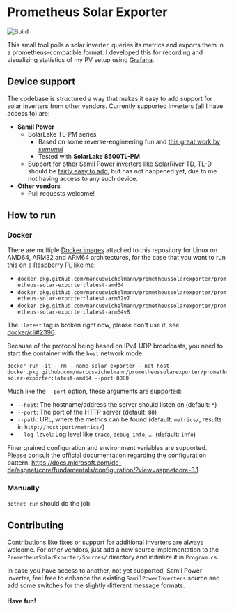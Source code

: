 # Prometheus Solar Exporter

![Build](https://github.com/MarcusWichelmann/PrometheusSolarExporter/workflows/Build/badge.svg)

This small tool polls a solar inverter, queries its metrics and exports them in a prometheus-compatible format. I developed this for recording and visualizing statistics of my PV setup using [Grafana](https://grafana.com/).

## Device support

The codebase is structured a way that makes it easy to add support for solar inverters from other vendors. Currently supported inverters (all I have access to) are:

- **Samil Power**
    - SolarLake TL-PM series
        - Based on some reverse-engineering fun and [this great work by *semonet*](https://github.com/semonet/solar)
        - Tested with **SolarLake 8500TL-PM**
    - Support for other Samil Power inverters like SolarRiver TD, TL-D should be [fairly easy to add](https://github.com/mhvis/solar), but has not happened yet, due to me not having access to any such device.
 - **Other vendors**
    - Pull requests welcome!

## How to run

### Docker

There are multiple [Docker images](https://github.com/MarcusWichelmann/PrometheusSolarExporter/packages) attached to this repository for Linux on AMD64, ARM32 and ARM64 architectures, for the case that you want to run this on a Raspberry Pi, like me:
- `docker.pkg.github.com/marcuswichelmann/prometheussolarexporter/prometheus-solar-exporter:latest-amd64`
- `docker.pkg.github.com/marcuswichelmann/prometheussolarexporter/prometheus-solar-exporter:latest-arm32v7`
- `docker.pkg.github.com/marcuswichelmann/prometheussolarexporter/prometheus-solar-exporter:latest-arm64v8`

The `:latest` tag is broken right now, please don't use it, see [docker/cli#2396](https://github.com/docker/cli/issues/2396).

Because of the protocol being based on IPv4 UDP broadcasts, you need to start the container with the `host` network mode:

```
docker run -it --rm --name solar-exporter --net host docker.pkg.github.com/marcuswichelmann/prometheussolarexporter/prometheus-solar-exporter:latest-amd64 --port 8080
```

Much like the `--port` option, these arguments are supported:
- `--host`: The hostname/address the server should listen on (default: `*`)
- `--port`: The port of the HTTP server (default: `80`)
- `--path`: URL, where the metrics can be found (default: `metrics/`, results in `http://host:port/metrics/`)
- `--log-level`: Log level like `trace`, `debug`, `info`, ... (default: `info`)

Finer grained configuration and environment variables are supported. Please consult the official documentation regarding the configuration pattern: https://docs.microsoft.com/de-de/aspnet/core/fundamentals/configuration/?view=aspnetcore-3.1

### Manually

`dotnet run` should do the job.

## Contributing

Contributions like fixes or support for additional inverters are always welcome. For other vendors, just add a new source implementation to the `PrometheusSolarExporter/Sources/` directory and initialize it in `Program.cs`.

In case you have access to another, not yet supported, Samil Power inverter, feel free to enhance the existing `SamilPowerInverters` source and add some switches for the slightly different message formats.

#### Have fun!

